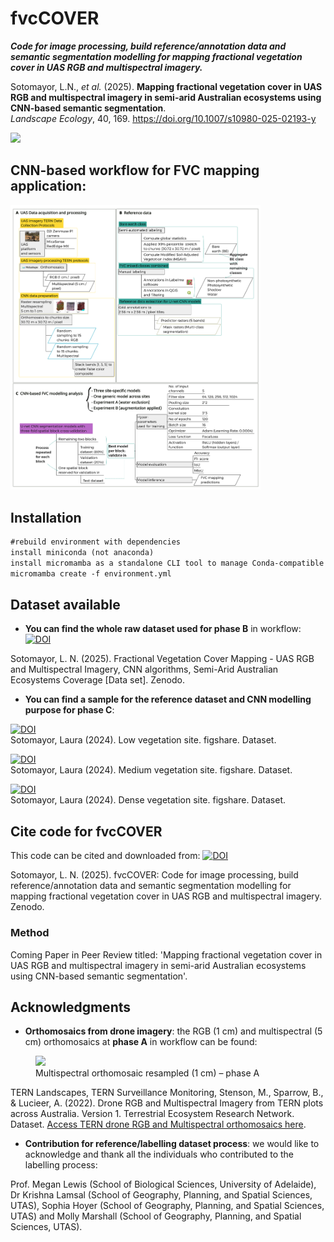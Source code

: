 # fvcCOVER 
**_Code for image processing, build reference/annotation data and semantic segmentation modelling for mapping fractional vegetation cover in UAS RGB and multispectral imagery._**

Sotomayor, L.N., *et al.* (2025). **Mapping fractional vegetation cover in UAS RGB and multispectral imagery in semi-arid Australian ecosystems using CNN-based semantic segmentation**.  
*Landscape Ecology*, 40, 169. https://doi.org/10.1007/s10980-025-02193-y

<!-- ![fvcCover](https://github.com/LNSOTOM/fvc_composition/blob/main/phase_1_image_processing/img/fvc_mapping_predictions.png) -->
<img src="https://github.com/LNSOTOM/fvc_composition/blob/main/phase_1_image_processing/img/fvc_mapping_predictions.png" width="500">

## CNN-based workflow for FVC mapping application:

<img src="https://github.com/LNSOTOM/fvc_composition/blob/main/phase_1_image_processing/img/cnn_workflow_sites.png" width="400">
<!-- ![mutlispectralMultipleClasses](https://github.com/LNSOTOM/fvc_composition/blob/main/phase_1_image_processing/img/cnn_workflow_sites.png) -->


## Installation

```diff
#rebuild environment with dependencies 
install miniconda (not anaconda)
install micromamba as a standalone CLI tool to manage Conda-compatible environments and packages
micromamba create -f environment.yml
```

## Dataset available
- **You can find the whole raw dataset used for phase B** in workflow: [![DOI](https://zenodo.org/badge/DOI/110.5281/zenodo.15036860.svg)](https://doi.org/10.5281/zenodo.15036860)

Sotomayor, L. N. (2025). Fractional Vegetation Cover Mapping - UAS RGB and Multispectral Imagery, CNN algorithms, Semi-Arid Australian Ecosystems Coverage [Data set]. Zenodo.


- **You can find a sample for the reference dataset and CNN modelling purpose for phase C**:

 [![DOI](https://zenodo.org/badge/DOI/10.6084/m9.figshare.27776145.v1.svg)](https://doi.org/10.6084/m9.figshare.27776145.v1)  
  Sotomayor, Laura (2024). Low vegetation site. figshare. Dataset.  
  <!-- DOI: [10.6084/m9.figshare.27776145.v1](https://doi.org/10.6084/m9.figshare.27776145.v1) -->

 [![DOI](https://zenodo.org/badge/DOI/10.6084/m9.figshare.27871806.v1.svg)](https://doi.org/10.6084/m9.figshare.27871806.v1)  
  Sotomayor, Laura (2024). Medium vegetation site. figshare. Dataset.  
  <!-- DOI: [10.6084/m9.figshare.27871806.v1](https://doi.org/10.6084/m9.figshare.27871806.v1) -->

 [![DOI](https://zenodo.org/badge/DOI/10.6084/m9.figshare.27871893.v1.svg)](https://doi.org/10.6084/m9.figshare.27871893.v1)  
  Sotomayor, Laura (2024). Dense vegetation site. figshare. Dataset.  
  <!-- DOI: [10.6084/m9.figshare.27871893.v1](https://doi.org/10.6084/m9.figshare.27871893.v1) -->

<!-- [FVC classes based on growth form and structure ](https://figshare.com/projects/Reference_data_for_semi-arid_environments/227859) -->

## Cite code for fvcCOVER
This code can be cited and downloaded from: [![DOI](https://zenodo.org/badge/DOI/110.5281/zenodo.15036626.svg)](https://doi.org/10.5281/zenodo.15036626)

Sotomayor, L. N. (2025). fvcCOVER: Code for image processing, build reference/annotation data and semantic segmentation modelling for mapping fractional vegetation cover in UAS RGB and multispectral imagery. Zenodo.

### Method
Coming Paper in Peer Review titled: 'Mapping fractional vegetation cover in UAS RGB and multispectral imagery in semi-arid Australian ecosystems using CNN-based semantic segmentation'.

## Acknowledgments
- **Orthomosaics from drone imagery**: the RGB (1 cm) and multispectral (5 cm) orthomosaics at **phase A** in workflow can be found:
<!-- <img src="https://github.com/LNSOTOM/fvc_composition/blob/main/phase_1_image_processing/img/orthomosaic_sites.png" width="500"> -->
<figure>
  <img src="https://github.com/LNSOTOM/fvc_composition/blob/main/phase_1_image_processing/img/orthomosaic_sites.png" width="500">
  <figcaption>Multispectral orthomosaic resampled (1 cm) – phase A</figcaption>
</figure>


TERN Landscapes, TERN Surveillance Monitoring, Stenson, M., Sparrow, B., & Lucieer, A. (2022).
Drone RGB and Multispectral Imagery from TERN plots across Australia. Version 1. Terrestrial Ecosystem Research Network. Dataset. 
[Access TERN drone RGB and Multispectral orthomosaics here](https://portal.tern.org.au/metadata/TERN/39de90f5-49e3-4567-917c-cf3e3bc93086).

- **Contribution for reference/labelling dataset process**: we would like to acknowledge and thank all the individuals who contributed to the labelling process:

Prof. Megan Lewis (School of Biological Sciences, University of Adelaide), 
Dr Krishna Lamsal (School of Geography, Planning, and Spatial Sciences, UTAS), 
Sophia Hoyer (School of Geography, Planning, and Spatial Sciences, UTAS) and
Molly Marshall (School of Geography, Planning, and Spatial Sciences, UTAS).

<!-- ### Check code: Paper2/Chap3
[LiDAR 3D Voxel Automation to identify trees, shrubs, and grasses using deep learning-based computer vision applications ](https://github.com/LNSOTOM/ecosystem_structure) -->

